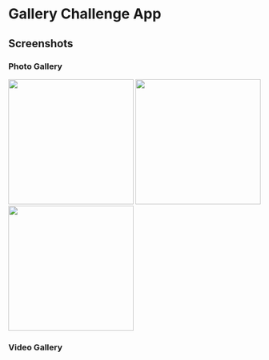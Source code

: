 
# Gallery Challenge App

## Screenshots

### Photo Gallery

<p>
    <img src="https://github.com/Mahm0ud-Ahmed/gallery_challenge/assets/58610163/47ccead0-08dc-4002-96a0-bf3dcd9f8878" width="250" />
    <img src="https://github.com/Mahm0ud-Ahmed/gallery_challenge/assets/58610163/d3e5f3d0-c4fa-4381-a2d5-d2f28eab316c" width="250" />
    <img src="https://github.com/Mahm0ud-Ahmed/gallery_challenge/assets/58610163/7a6851d1-08c6-48d1-832f-80b7a7d5ee2f" width="250" />
</p>

### Video Gallery
